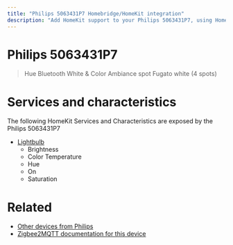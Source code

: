 ```yaml
---
title: "Philips 5063431P7 Homebridge/HomeKit integration"
description: "Add HomeKit support to your Philips 5063431P7, using Homebridge, Zigbee2MQTT and homebridge-z2m."
---
```

<!---
This file has been GENERATED using src/docgen/docgen.ts
DO NOT EDIT THIS FILE MANUALLY!
-->
# Philips 5063431P7
> Hue Bluetooth White & Color Ambiance spot Fugato white (4 spots)


# Services and characteristics
The following HomeKit Services and Characteristics are exposed by
the Philips 5063431P7

* [Lightbulb](../../light.md)
  * Brightness
  * Color Temperature
  * Hue
  * On
  * Saturation


# Related
* [Other devices from Philips](../index.md#philips)
* [Zigbee2MQTT documentation for this device](https://www.zigbee2mqtt.io/devices/5063431P7.html)